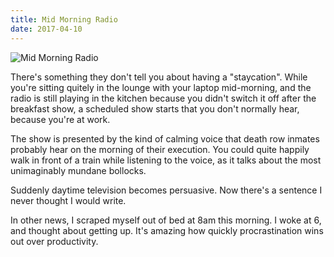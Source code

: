 ```yaml
---
title: Mid Morning Radio
date: 2017-04-10
---
```


![Mid Morning Radio](https://source.unsplash.com/vP3pnOoCiYE/1600x900)

There's something they don't tell you about having a "staycation". While you're sitting quitely in the lounge with your laptop mid-morning, and the radio is still playing in the kitchen because you didn't switch it off after the breakfast show, a scheduled show starts that you don't normally hear, because you're at work.

The show is presented by the kind of calming voice that death row inmates probably hear on the morning of their execution. You could quite happily walk in front of a train while listening to the voice, as it talks about the most unimaginably mundane bollocks.

Suddenly daytime television becomes persuasive. Now there's a sentence I never thought I would write.

In other news, I scraped myself out of bed at 8am this morning. I woke at 6, and thought about getting up. It's amazing how quickly procrastination wins out over productivity.